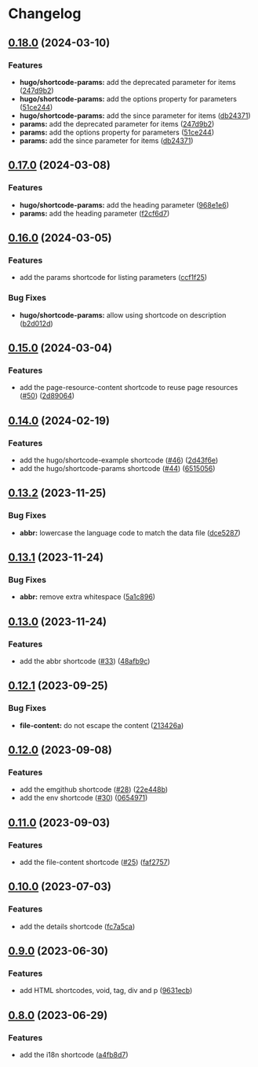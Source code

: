 # Changelog

## [0.18.0](https://github.com/hugomods/shortcodes/compare/v0.17.0...v0.18.0) (2024-03-10)


### Features

* **hugo/shortcode-params:** add the deprecated parameter for items ([247d9b2](https://github.com/hugomods/shortcodes/commit/247d9b24a87d79794966636661f8cb504fe84fba))
* **hugo/shortcode-params:** add the options property for parameters ([51ce244](https://github.com/hugomods/shortcodes/commit/51ce244f52de7496d799082a35e5129eb7355411))
* **hugo/shortcode-params:** add the since parameter for items ([db24371](https://github.com/hugomods/shortcodes/commit/db243715de333b7d9c500c439694c2ddbc77894b))
* **params:** add the deprecated parameter for items ([247d9b2](https://github.com/hugomods/shortcodes/commit/247d9b24a87d79794966636661f8cb504fe84fba))
* **params:** add the options property for parameters ([51ce244](https://github.com/hugomods/shortcodes/commit/51ce244f52de7496d799082a35e5129eb7355411))
* **params:** add the since parameter for items ([db24371](https://github.com/hugomods/shortcodes/commit/db243715de333b7d9c500c439694c2ddbc77894b))

## [0.17.0](https://github.com/hugomods/shortcodes/compare/v0.16.0...v0.17.0) (2024-03-08)


### Features

* **hugo/shortcode-params:** add the heading parameter ([968e1e6](https://github.com/hugomods/shortcodes/commit/968e1e6c334a5bc706f66211dcafa7bfe3c16e2a))
* **params:** add the heading parameter ([f2cf6d7](https://github.com/hugomods/shortcodes/commit/f2cf6d76ef7f2120f8774274c5923aba106edb51))

## [0.16.0](https://github.com/hugomods/shortcodes/compare/v0.15.0...v0.16.0) (2024-03-05)


### Features

* add the params shortcode for listing parameters ([ccf1f25](https://github.com/hugomods/shortcodes/commit/ccf1f250cb6e9c24a4d941c18661d6a5e1313027))


### Bug Fixes

* **hugo/shortcode-params:** allow using shortcode on description ([b2d012d](https://github.com/hugomods/shortcodes/commit/b2d012dc2a0a6d35193c28359280bf9d1f536994))

## [0.15.0](https://github.com/hugomods/shortcodes/compare/v0.14.0...v0.15.0) (2024-03-04)


### Features

* add the page-resource-content shortcode to reuse page resources ([#50](https://github.com/hugomods/shortcodes/issues/50)) ([2d89064](https://github.com/hugomods/shortcodes/commit/2d890646adae5ac143f9a52447b33abf32bce3a3))

## [0.14.0](https://github.com/hugomods/shortcodes/compare/v0.13.2...v0.14.0) (2024-02-19)


### Features

* add the hugo/shortcode-example shortcode ([#46](https://github.com/hugomods/shortcodes/issues/46)) ([2d43f6e](https://github.com/hugomods/shortcodes/commit/2d43f6e2159ab891bf0d85fb680cbc18ccd38441))
* add the hugo/shortcode-params shortcode ([#44](https://github.com/hugomods/shortcodes/issues/44)) ([6515056](https://github.com/hugomods/shortcodes/commit/6515056997e4c75505b67e7d809301a4ed24a8a6))

## [0.13.2](https://github.com/hugomods/shortcodes/compare/v0.13.1...v0.13.2) (2023-11-25)


### Bug Fixes

* **abbr:** lowercase the language code to match the data file ([dce5287](https://github.com/hugomods/shortcodes/commit/dce52877254cf212cb33556f87b74d26d09ddc81))

## [0.13.1](https://github.com/hugomods/shortcodes/compare/v0.13.0...v0.13.1) (2023-11-24)


### Bug Fixes

* **abbr:** remove extra whitespace ([5a1c896](https://github.com/hugomods/shortcodes/commit/5a1c896c82f1c043cdc154e6771051d577f59cca))

## [0.13.0](https://github.com/hugomods/shortcodes/compare/v0.12.1...v0.13.0) (2023-11-24)


### Features

* add the abbr shortcode ([#33](https://github.com/hugomods/shortcodes/issues/33)) ([48afb9c](https://github.com/hugomods/shortcodes/commit/48afb9c0082a02a1621759e98a886689a372be42))

## [0.12.1](https://github.com/hugomods/shortcodes/compare/v0.12.0...v0.12.1) (2023-09-25)


### Bug Fixes

* **file-content:** do not escape the content ([213426a](https://github.com/hugomods/shortcodes/commit/213426ac73be27146a1be4af0d75837aa94a359f))

## [0.12.0](https://github.com/hugomods/shortcodes/compare/v0.11.0...v0.12.0) (2023-09-08)


### Features

* add the emgithub shortcode ([#28](https://github.com/hugomods/shortcodes/issues/28)) ([22e448b](https://github.com/hugomods/shortcodes/commit/22e448bbeeef5fb81490d737d7f44d45512c1ad8))
* add the env shortcode ([#30](https://github.com/hugomods/shortcodes/issues/30)) ([0654971](https://github.com/hugomods/shortcodes/commit/06549719fc1dcb9378d8ad3a9cd62f48650c65fc))

## [0.11.0](https://github.com/hugomods/shortcodes/compare/v0.10.0...v0.11.0) (2023-09-03)


### Features

* add the file-content shortcode ([#25](https://github.com/hugomods/shortcodes/issues/25)) ([faf2757](https://github.com/hugomods/shortcodes/commit/faf2757d6e3b6a0743e9e1e48efbdfa6938b35d2))

## [0.10.0](https://github.com/hugomods/shortcodes/compare/v0.9.0...v0.10.0) (2023-07-03)


### Features

* add the details shortcode ([fc7a5ca](https://github.com/hugomods/shortcodes/commit/fc7a5ca9074aa93348dfd8a62dd8d93edc8d617a))

## [0.9.0](https://github.com/hugomods/shortcodes/compare/v0.8.0...v0.9.0) (2023-06-30)


### Features

* add HTML shortcodes, void, tag, div and p ([9631ecb](https://github.com/hugomods/shortcodes/commit/9631ecb5d8d4e6605e3a1839256276b5760433c6))

## [0.8.0](https://github.com/hugomods/shortcodes/compare/v0.7.0...v0.8.0) (2023-06-29)


### Features

* add the i18n shortcode ([a4fb8d7](https://github.com/hugomods/shortcodes/commit/a4fb8d7cb75f57d8307a6de0dd3fab59c34f9df8))
